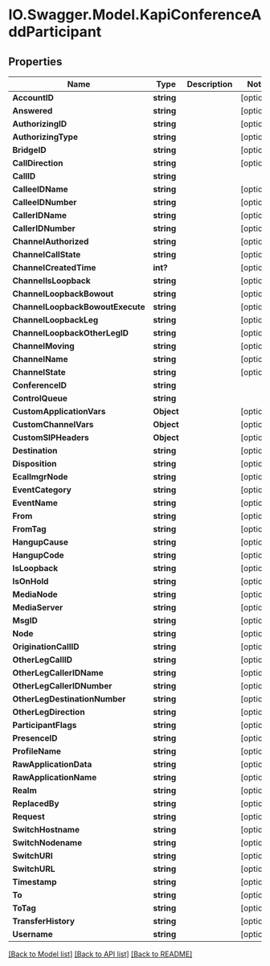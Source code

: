 # IO.Swagger.Model.KapiConferenceAddParticipant
## Properties

Name | Type | Description | Notes
------------ | ------------- | ------------- | -------------
**AccountID** | **string** |  | [optional] 
**Answered** | **string** |  | [optional] 
**AuthorizingID** | **string** |  | [optional] 
**AuthorizingType** | **string** |  | [optional] 
**BridgeID** | **string** |  | [optional] 
**CallDirection** | **string** |  | [optional] 
**CallID** | **string** |  | 
**CalleeIDName** | **string** |  | [optional] 
**CalleeIDNumber** | **string** |  | [optional] 
**CallerIDName** | **string** |  | [optional] 
**CallerIDNumber** | **string** |  | [optional] 
**ChannelAuthorized** | **string** |  | [optional] 
**ChannelCallState** | **string** |  | [optional] 
**ChannelCreatedTime** | **int?** |  | [optional] 
**ChannelIsLoopback** | **string** |  | [optional] 
**ChannelLoopbackBowout** | **string** |  | [optional] 
**ChannelLoopbackBowoutExecute** | **string** |  | [optional] 
**ChannelLoopbackLeg** | **string** |  | [optional] 
**ChannelLoopbackOtherLegID** | **string** |  | [optional] 
**ChannelMoving** | **string** |  | [optional] 
**ChannelName** | **string** |  | [optional] 
**ChannelState** | **string** |  | [optional] 
**ConferenceID** | **string** |  | 
**ControlQueue** | **string** |  | 
**CustomApplicationVars** | **Object** |  | [optional] 
**CustomChannelVars** | **Object** |  | [optional] 
**CustomSIPHeaders** | **Object** |  | [optional] 
**Destination** | **string** |  | [optional] 
**Disposition** | **string** |  | [optional] 
**EcallmgrNode** | **string** |  | [optional] 
**EventCategory** | **string** |  | [optional] 
**EventName** | **string** |  | [optional] 
**From** | **string** |  | [optional] 
**FromTag** | **string** |  | [optional] 
**HangupCause** | **string** |  | [optional] 
**HangupCode** | **string** |  | [optional] 
**IsLoopback** | **string** |  | [optional] 
**IsOnHold** | **string** |  | [optional] 
**MediaNode** | **string** |  | [optional] 
**MediaServer** | **string** |  | [optional] 
**MsgID** | **string** |  | [optional] 
**Node** | **string** |  | [optional] 
**OriginationCallID** | **string** |  | [optional] 
**OtherLegCallID** | **string** |  | [optional] 
**OtherLegCallerIDName** | **string** |  | [optional] 
**OtherLegCallerIDNumber** | **string** |  | [optional] 
**OtherLegDestinationNumber** | **string** |  | [optional] 
**OtherLegDirection** | **string** |  | [optional] 
**ParticipantFlags** | **string** |  | [optional] 
**PresenceID** | **string** |  | [optional] 
**ProfileName** | **string** |  | [optional] 
**RawApplicationData** | **string** |  | [optional] 
**RawApplicationName** | **string** |  | [optional] 
**Realm** | **string** |  | [optional] 
**ReplacedBy** | **string** |  | [optional] 
**Request** | **string** |  | [optional] 
**SwitchHostname** | **string** |  | [optional] 
**SwitchNodename** | **string** |  | [optional] 
**SwitchURI** | **string** |  | [optional] 
**SwitchURL** | **string** |  | [optional] 
**Timestamp** | **string** |  | [optional] 
**To** | **string** |  | [optional] 
**ToTag** | **string** |  | [optional] 
**TransferHistory** | **string** |  | [optional] 
**Username** | **string** |  | [optional] 

[[Back to Model list]](../README.md#documentation-for-models) [[Back to API list]](../README.md#documentation-for-api-endpoints) [[Back to README]](../README.md)

